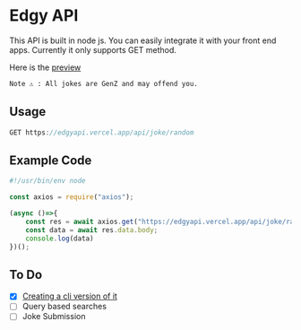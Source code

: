 # Edgy API

This API is built in node js. You can easily integrate it with your front end apps. Currently it only supports GET method.
<p> Here is the <a href="https://edgyapi.vercel.app">preview</a> </p>

```txt
Note ⚠ : All jokes are GenZ and may offend you.
```

## Usage

```js
GET https://edgyapi.vercel.app/api/joke/random
```

## Example Code

```js
#!/usr/bin/env node

const axios = require("axios");

(async ()=>{
	const res = await axios.get("https://edgyapi.vercel.app/api/joke/random");
	const data = await res.data.body;
	console.log(data)
})();
```

## To Do
- [x] <a href="https://github.com/zerodayrat/edgy-cli">Creating a cli version of it</a>
- [ ] Query based searches
- [ ] Joke Submission
